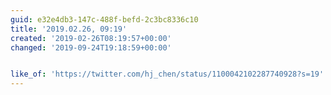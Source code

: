 ```yaml
---
guid: e32e4db3-147c-488f-befd-2c3bc8336c10
title: '2019.02.26, 09:19'
created: '2019-02-26T08:19:57+00:00'
changed: '2019-09-24T19:18:59+00:00'


like_of: 'https://twitter.com/hj_chen/status/1100042102287740928?s=19'
---
```


